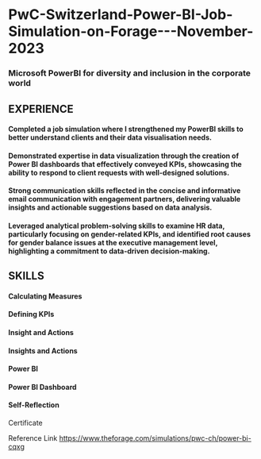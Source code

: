 # PwC-Switzerland-Power-BI-Job-Simulation-on-Forage---November-2023
### Microsoft PowerBI for diversity and inclusion in the corporate world

## **EXPERIENCE**
#### Completed a job simulation where I strengthened my PowerBI skills to better understand clients and their data visualisation needs.

#### Demonstrated expertise in data visualization through the creation of Power BI dashboards that effectively conveyed KPIs, showcasing the ability to respond to client requests with well-designed solutions.

#### Strong communication skills reflected in the concise and informative email communication with engagement partners, delivering valuable insights and actionable suggestions based on data analysis.

#### Leveraged analytical problem-solving skills to examine HR data, particularly focusing on gender-related KPIs, and identified root causes for gender balance issues at the executive management level, highlighting a commitment to data-driven decision-making.


## SKILLS
  #### Calculating Measures
  #### Defining KPIs
  #### Insight and Actions
  #### Insights and Actions
  #### Power BI
  #### Power BI Dashboard
  #### Self-Reflection


Certificate


Reference Link
https://www.theforage.com/simulations/pwc-ch/power-bi-cqxg
